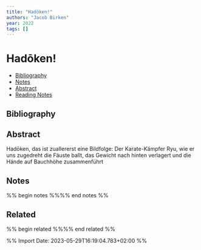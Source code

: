 ```yaml
---
title: "Hadōken!"
authors: "Jacob Birken"
year: 2022
tags: []
---
```

# Hadōken!

- [Bibliography](#bibliography)
- [Notes](#notes)
- [Abstract](#abstract)
- [Reading Notes](#reading-notes)

## Bibliography


## Abstract
Hadōken, das ist zuallererst eine Bildfolge: Der Karate-Kämpfer Ryu, wie er uns zugedreht die Fäuste ballt, das Gewicht nach hinten verlagert und die Hände auf Bauchhöhe zusammenführt

## Notes
%% begin notes %%%% end notes %%


## Related
%% begin related %%%% end related %%

%% Import Date: 2023-05-29T16:19:04.783+02:00 %%

